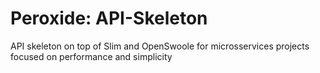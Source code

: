 # Peroxide: API-Skeleton
API skeleton on top of Slim and OpenSwoole for microsservices projects focused on performance and simplicity

